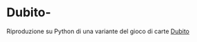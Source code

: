 # Dubito-
Riproduzione su Python di una variante del gioco di carte [Dubito](https://it.wikipedia.org/wiki/Dubito)
